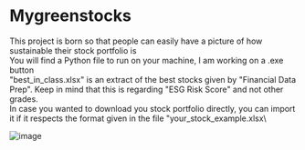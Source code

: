 # Mygreenstocks

This project is born so that people can easily have a picture of how sustainable their stock portfolio is\
You will find a Python file to run on your machine, I am working on a .exe button\
"best_in_class.xlsx" is an extract of the best stocks given by "Financial Data Prep". Keep in mind that this is regarding "ESG Risk Score" and not other grades.\
In case you wanted to download you stock portfolio directly, you can import it if it respects the format given in the file "your_stock_example.xlsx\

![image](https://github.com/rletilly/Mygreenstocks/assets/55627422/72f9016f-4dd1-4631-97f3-b33c16a5344f)

